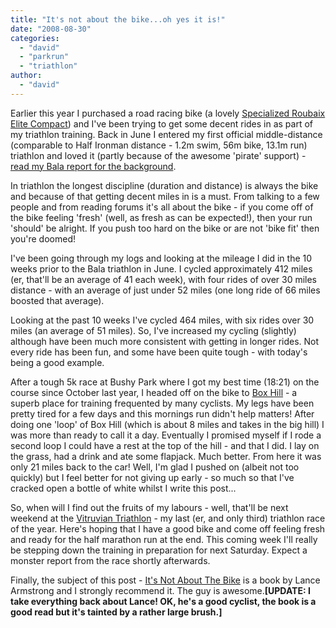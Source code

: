 ```yaml
---
title: "It's not about the bike...oh yes it is!"
date: "2008-08-30"
categories: 
  - "david"
  - "parkrun"
  - "triathlon"
author: 
  - "david"
---
```


Earlier this year I purchased a road racing bike (a lovely [Specialized Roubaix Elite Compact](http://www.specialized.com/bc/SBCBkModel.jsp?a=b&minisite=10028&spid=33106&language=US)) and I've been trying to get some decent rides in as part of my triathlon training. Back in June I entered my first official middle-distance (comparable to Half Ironman distance - 1.2m swim, 56m bike, 13.1m run) triathlon and loved it (partly because of the awesome 'pirate' support) - [read my Bala report for the background](/2008/06/bala-middle-distance-triathlon-8-june-2008/).

In triathlon the longest discipline (duration and distance) is always the bike and because of that getting decent miles in is a must. From talking to a few people and from reading forums it's all about the bike - if you come off of the bike feeling 'fresh' (well, as fresh as can be expected!), then your run 'should' be alright. If you push too hard on the bike or are not 'bike fit' then you're doomed!

I've been going through my logs and looking at the mileage I did in the 10 weeks prior to the Bala triathlon in June. I cycled approximately 412 miles (er, that'll be an average of 41 each week), with four rides of over 30 miles distance - with an average of just under 52 miles (one long ride of 66 miles boosted that average).

Looking at the past 10 weeks I've cycled 464 miles, with six rides over 30 miles (an average of 51 miles). So, I've increased my cycling (slightly) although have been much more consistent with getting in longer rides. Not every ride has been fun, and some have been quite tough - with today's being a good example.

After a tough 5k race at Bushy Park where I got my best time (18:21) on the course since October last year, I headed off on the bike to [Box Hill](http://www.nationaltrust.org.uk/main/w-boxhill) - a superb place for training frequented by many cyclists. My legs have been pretty tired for a few days and this mornings run didn't help matters! After doing one 'loop' of Box Hill (which is about 8 miles and takes in the big hill) I was more than ready to call it a day. Eventually I promised myself if I rode a second loop I could have a rest at the top of the hill - and that I did. I lay on the grass, had a drink and ate some flapjack. Much better. From here it was only 21 miles back to the car! Well, I'm glad I pushed on (albeit not too quickly) but I feel better for not giving up early - so much so that I've cracked open a bottle of white whilst I write this post...

So, when will I find out the fruits of my labours - well, that'll be next weekend at the [Vitruvian Triathlon](http://www.pacesetterevents.com/vitruvian.php) - my last (er, and only third) triathlon race of the year. Here's hoping that I have a good bike and come off feeling fresh and ready for the half marathon run at the end. This coming week I'll really be stepping down the training in preparation for next Saturday. Expect a monster report from the race shortly afterwards.

Finally, the subject of this post - [It's Not About The Bike](http://www.amazon.co.uk/Its-Not-About-Bike-Journey/dp/0224060872) is a book by Lance Armstrong and I strongly recommend it. The guy is awesome.**\[UPDATE: I take everything back about Lance! OK, he's a good cyclist, the book is a good read but it's tainted by a rather large brush.\]**
